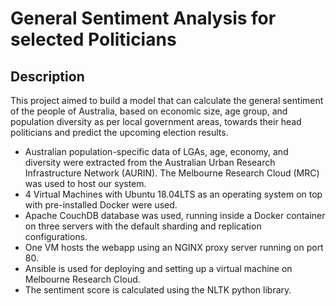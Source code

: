 # General Sentiment Analysis for selected Politicians

## Description
This project aimed to build a model that can calculate the general sentiment of the people of Australia, based on economic size, age group, and population diversity as per local government areas, towards their head politicians and predict the upcoming election results. 
- Australian population-specific data of LGAs, age, economy, and diversity were extracted from the Australian Urban Research Infrastructure Network (AURIN). The Melbourne Research Cloud (MRC) was used to host our system. 
- 4 Virtual Machines with Ubuntu 18.04LTS as an operating system on top with pre-installed Docker were used. 
- Apache CouchDB database was used, running inside a Docker container on three servers with the default sharding and replication configurations. 
- One VM hosts the webapp using an NGINX proxy server running on port 80. 
- Ansible is used for deploying and setting up a virtual machine on Melbourne Research Cloud. 
- The sentiment score is calculated using the NLTK python library.
